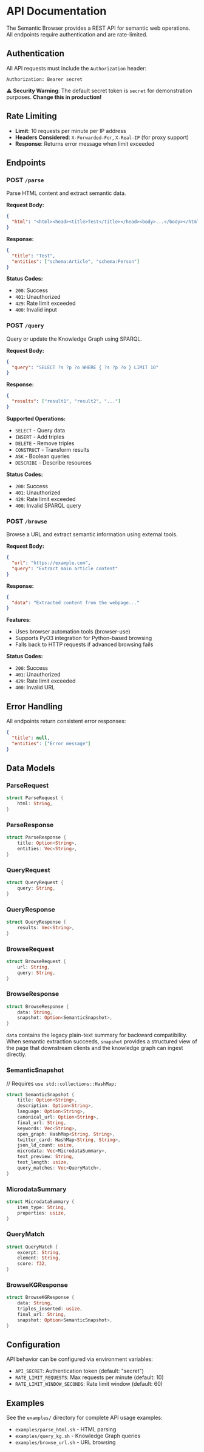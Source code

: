 # API Documentation

The Semantic Browser provides a REST API for semantic web operations. All endpoints require authentication and are rate-limited.

## Authentication

All API requests must include the `Authorization` header:
```
Authorization: Bearer secret
```

**⚠️ Security Warning**: The default secret token is `secret` for demonstration purposes. **Change this in production!**

## Rate Limiting

- **Limit**: 10 requests per minute per IP address
- **Headers Considered**: `X-Forwarded-For`, `X-Real-IP` (for proxy support)
- **Response**: Returns error message when limit exceeded

## Endpoints

### POST `/parse`

Parse HTML content and extract semantic data.

**Request Body:**
```json
{
  "html": "<html><head><title>Test</title></head><body>...</body></html>"
}
```

**Response:**
```json
{
  "title": "Test",
  "entities": ["schema:Article", "schema:Person"]
}
```

**Status Codes:**
- `200`: Success
- `401`: Unauthorized
- `429`: Rate limit exceeded
- `400`: Invalid input

### POST `/query`

Query or update the Knowledge Graph using SPARQL.

**Request Body:**
```json
{
  "query": "SELECT ?s ?p ?o WHERE { ?s ?p ?o } LIMIT 10"
}
```

**Response:**
```json
{
  "results": ["result1", "result2", "..."]
}
```

**Supported Operations:**
- `SELECT` - Query data
- `INSERT` - Add triples
- `DELETE` - Remove triples
- `CONSTRUCT` - Transform results
- `ASK` - Boolean queries
- `DESCRIBE` - Describe resources

**Status Codes:**
- `200`: Success
- `401`: Unauthorized
- `429`: Rate limit exceeded
- `400`: Invalid SPARQL query

### POST `/browse`

Browse a URL and extract semantic information using external tools.

**Request Body:**
```json
{
  "url": "https://example.com",
  "query": "Extract main article content"
}
```

**Response:**
```json
{
  "data": "Extracted content from the webpage..."
}
```

**Features:**
- Uses browser automation tools (browser-use)
- Supports PyO3 integration for Python-based browsing
- Falls back to HTTP requests if advanced browsing fails

**Status Codes:**
- `200`: Success
- `401`: Unauthorized
- `429`: Rate limit exceeded
- `400`: Invalid URL

## Error Handling

All endpoints return consistent error responses:

```json
{
  "title": null,
  "entities": ["Error message"]
}
```

## Data Models

### ParseRequest
```rust
struct ParseRequest {
    html: String,
}
```

### ParseResponse
```rust
struct ParseResponse {
    title: Option<String>,
    entities: Vec<String>,
}
```

### QueryRequest
```rust
struct QueryRequest {
    query: String,
}
```

### QueryResponse
```rust
struct QueryResponse {
    results: Vec<String>,
}
```

### BrowseRequest
```rust
struct BrowseRequest {
    url: String,
    query: String,
}
```

### BrowseResponse
```rust
struct BrowseResponse {
    data: String,
    snapshot: Option<SemanticSnapshot>,
}
```

`data` contains the legacy plain-text summary for backward compatibility. When semantic
extraction succeeds, `snapshot` provides a structured view of the page that downstream
clients and the knowledge graph can ingest directly.

### SemanticSnapshot
// Requires `use std::collections::HashMap;`
```rust
struct SemanticSnapshot {
    title: Option<String>,
    description: Option<String>,
    language: Option<String>,
    canonical_url: Option<String>,
    final_url: String,
    keywords: Vec<String>,
    open_graph: HashMap<String, String>,
    twitter_card: HashMap<String, String>,
    json_ld_count: usize,
    microdata: Vec<MicrodataSummary>,
    text_preview: String,
    text_length: usize,
    query_matches: Vec<QueryMatch>,
}
```

### MicrodataSummary
```rust
struct MicrodataSummary {
    item_type: String,
    properties: usize,
}
```

### QueryMatch
```rust
struct QueryMatch {
    excerpt: String,
    element: String,
    score: f32,
}
```

### BrowseKGResponse
```rust
struct BrowseKGResponse {
    data: String,
    triples_inserted: usize,
    final_url: String,
    snapshot: Option<SemanticSnapshot>,
}
```

## Configuration

API behavior can be configured via environment variables:

- `API_SECRET`: Authentication token (default: "secret")
- `RATE_LIMIT_REQUESTS`: Max requests per minute (default: 10)
- `RATE_LIMIT_WINDOW_SECONDS`: Rate limit window (default: 60)

## Examples

See the `examples/` directory for complete API usage examples:
- `examples/parse_html.sh` - HTML parsing
- `examples/query_kg.sh` - Knowledge Graph queries
- `examples/browse_url.sh` - URL browsing
